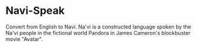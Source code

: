 # Navi-Speak
Convert from English to Navi. Na'vi is a constructed language spoken by the Na'vi people in the fictional world Pandora in James Cameron's blockbuster movie "Avatar".
